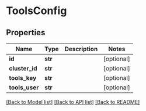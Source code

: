 # ToolsConfig

## Properties
Name | Type | Description | Notes
------------ | ------------- | ------------- | -------------
**id** | **str** |  | [optional] 
**cluster_id** | **str** |  | [optional] 
**tools_key** | **str** |  | [optional] 
**tools_user** | **str** |  | [optional] 

[[Back to Model list]](../README.md#documentation-for-models) [[Back to API list]](../README.md#documentation-for-api-endpoints) [[Back to README]](../README.md)


